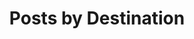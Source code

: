 ---
title: "Posts by Destination"
permalink: /destinations/
layout: categories
author_profile: false
header:
  overlay_image: /assets/images/destinations.jpg
---